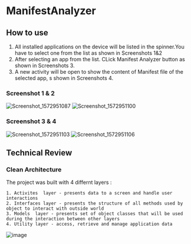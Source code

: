 # ManifestAnalyzer



## How to use

1. All installed applications on the device will be listed in the spinner.You have to select one from the list as shown in Screenshots 1&2
2. After selecting an app from the list. CLick Manifest Analyzer button as shown in Screenshots 3.
3. A new activity will be open to show the content of Manifest file of the selected app, s shown in Screenshots 4.

### Screenshot 1 & 2
![Screenshot_1572951087](https://user-images.githubusercontent.com/17234785/68202203-48245100-ffd4-11e9-9688-082996540b96.png)  ![Screenshot_1572951100](https://user-images.githubusercontent.com/17234785/68202204-48245100-ffd4-11e9-8e6d-dfb4ebb64e8a.png)
### Screenshot 3 & 4                                                                   
![Screenshot_1572951103](https://user-images.githubusercontent.com/17234785/68202206-48245100-ffd4-11e9-8a59-206722f2424b.png)      ![Screenshot_1572951106](https://user-images.githubusercontent.com/17234785/68202207-48bce780-ffd4-11e9-8272-689b8904fe5f.png)

## Technical Review
 ### Clean Architecture
  The project was built with 4 differnt layers :  
  
    1. Activites  layer - presents data to a screen and handle user interactions
    2. Interfaces layer - presents the structure of all methods used by object to interact with outside world
    3. Models  layer - presents set of object classes that will be used during the interaction between other layers
    4. Utility layer - access, retrieve and manage application data

![image](https://user-images.githubusercontent.com/17234785/68205851-524a4d80-ffdc-11e9-87f4-c6df26adc964.png)
